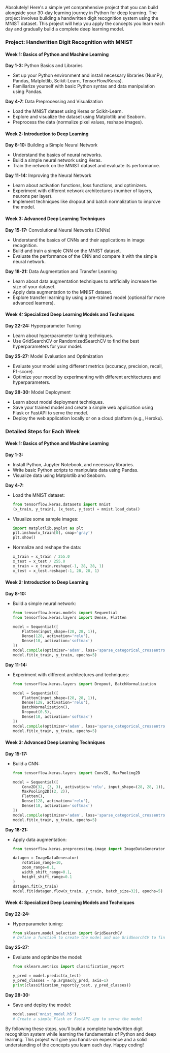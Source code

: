 Absolutely! Here's a simple yet comprehensive project that you can build alongside your 30-day learning journey in Python for deep learning. The project involves building a handwritten digit recognition system using the MNIST dataset. This project will help you apply the concepts you learn each day and gradually build a complete deep learning model.

### Project: Handwritten Digit Recognition with MNIST

#### Week 1: Basics of Python and Machine Learning

**Day 1-3:** Python Basics and Libraries

- Set up your Python environment and install necessary libraries (NumPy, Pandas, Matplotlib, Scikit-Learn, TensorFlow/Keras).
- Familiarize yourself with basic Python syntax and data manipulation using Pandas.

**Day 4-7:** Data Preprocessing and Visualization

- Load the MNIST dataset using Keras or Scikit-Learn.
- Explore and visualize the dataset using Matplotlib and Seaborn.
- Preprocess the data (normalize pixel values, reshape images).

#### Week 2: Introduction to Deep Learning

**Day 8-10:** Building a Simple Neural Network

- Understand the basics of neural networks.
- Build a simple neural network using Keras.
- Train the network on the MNIST dataset and evaluate its performance.

**Day 11-14:** Improving the Neural Network

- Learn about activation functions, loss functions, and optimizers.
- Experiment with different network architectures (number of layers, neurons per layer).
- Implement techniques like dropout and batch normalization to improve the model.

#### Week 3: Advanced Deep Learning Techniques

**Day 15-17:** Convolutional Neural Networks (CNNs)

- Understand the basics of CNNs and their applications in image recognition.
- Build and train a simple CNN on the MNIST dataset.
- Evaluate the performance of the CNN and compare it with the simple neural network.

**Day 18-21:** Data Augmentation and Transfer Learning

- Learn about data augmentation techniques to artificially increase the size of your dataset.
- Apply data augmentation to the MNIST dataset.
- Explore transfer learning by using a pre-trained model (optional for more advanced learners).

#### Week 4: Specialized Deep Learning Models and Techniques

**Day 22-24:** Hyperparameter Tuning

- Learn about hyperparameter tuning techniques.
- Use GridSearchCV or RandomizedSearchCV to find the best hyperparameters for your model.

**Day 25-27:** Model Evaluation and Optimization

- Evaluate your model using different metrics (accuracy, precision, recall, F1-score).
- Optimize your model by experimenting with different architectures and hyperparameters.

**Day 28-30:** Model Deployment

- Learn about model deployment techniques.
- Save your trained model and create a simple web application using Flask or FastAPI to serve the model.
- Deploy the web application locally or on a cloud platform (e.g., Heroku).

### Detailed Steps for Each Week

#### Week 1: Basics of Python and Machine Learning

**Day 1-3:**

- Install Python, Jupyter Notebook, and necessary libraries.
- Write basic Python scripts to manipulate data using Pandas.
- Visualize data using Matplotlib and Seaborn.

**Day 4-7:**

- Load the MNIST dataset:
  ```python
  from tensorflow.keras.datasets import mnist
  (x_train, y_train), (x_test, y_test) = mnist.load_data()
  ```
- Visualize some sample images:
  ```python
  import matplotlib.pyplot as plt
  plt.imshow(x_train[0], cmap='gray')
  plt.show()
  ```
- Normalize and reshape the data:
  ```python
  x_train = x_train / 255.0
  x_test = x_test / 255.0
  x_train = x_train.reshape(-1, 28, 28, 1)
  x_test = x_test.reshape(-1, 28, 28, 1)
  ```

#### Week 2: Introduction to Deep Learning

**Day 8-10:**

- Build a simple neural network:

  ```python
  from tensorflow.keras.models import Sequential
  from tensorflow.keras.layers import Dense, Flatten

  model = Sequential([
      Flatten(input_shape=(28, 28, 1)),
      Dense(128, activation='relu'),
      Dense(10, activation='softmax')
  ])
  model.compile(optimizer='adam', loss='sparse_categorical_crossentropy', metrics=['accuracy'])
  model.fit(x_train, y_train, epochs=5)
  ```

**Day 11-14:**

- Experiment with different architectures and techniques:

  ```python
  from tensorflow.keras.layers import Dropout, BatchNormalization

  model = Sequential([
      Flatten(input_shape=(28, 28, 1)),
      Dense(128, activation='relu'),
      BatchNormalization(),
      Dropout(0.5),
      Dense(10, activation='softmax')
  ])
  model.compile(optimizer='adam', loss='sparse_categorical_crossentropy', metrics=['accuracy'])
  model.fit(x_train, y_train, epochs=5)
  ```

#### Week 3: Advanced Deep Learning Techniques

**Day 15-17:**

- Build a CNN:

  ```python
  from tensorflow.keras.layers import Conv2D, MaxPooling2D

  model = Sequential([
      Conv2D(32, (3, 3), activation='relu', input_shape=(28, 28, 1)),
      MaxPooling2D((2, 2)),
      Flatten(),
      Dense(128, activation='relu'),
      Dense(10, activation='softmax')
  ])
  model.compile(optimizer='adam', loss='sparse_categorical_crossentropy', metrics=['accuracy'])
  model.fit(x_train, y_train, epochs=5)
  ```

**Day 18-21:**

- Apply data augmentation:

  ```python
  from tensorflow.keras.preprocessing.image import ImageDataGenerator

  datagen = ImageDataGenerator(
      rotation_range=10,
      zoom_range=0.1,
      width_shift_range=0.1,
      height_shift_range=0.1
  )
  datagen.fit(x_train)
  model.fit(datagen.flow(x_train, y_train, batch_size=32), epochs=5)
  ```

#### Week 4: Specialized Deep Learning Models and Techniques

**Day 22-24:**

- Hyperparameter tuning:
  ```python
  from sklearn.model_selection import GridSearchCV
  # Define a function to create the model and use GridSearchCV to find the best parameters
  ```

**Day 25-27:**

- Evaluate and optimize the model:

  ```python
  from sklearn.metrics import classification_report

  y_pred = model.predict(x_test)
  y_pred_classes = np.argmax(y_pred, axis=1)
  print(classification_report(y_test, y_pred_classes))
  ```

**Day 28-30:**

- Save and deploy the model:
  ```python
  model.save('mnist_model.h5')
  # Create a simple Flask or FastAPI app to serve the model
  ```

By following these steps, you'll build a complete handwritten digit recognition system while learning the fundamentals of Python and deep learning. This project will give you hands-on experience and a solid understanding of the concepts you learn each day. Happy coding!
